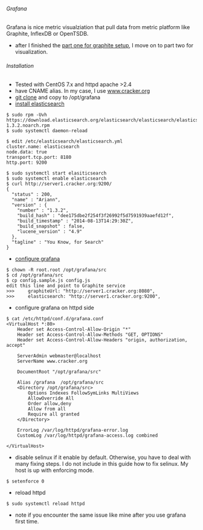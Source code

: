 ###### Grafana 

Grafana is nice metric visualziation that pull data from metric platform like Graphite, InflexDB or OpenTSDB. 

* after I finished the [part one for graphite setup](https://github.com/boonchu/opslab/blob/master/monitoring/graphite/README.md), I move on to part two for visualization.

###### Installation
* Tested with CentOS 7.x and httpd apache >2.4 
* have CNAME alias. In my case, I use www.cracker.org
* [git clone](https://github.com/torkelo/grafana) and copy to /opt/grafana
* [install elasticsearch](https://devops.profitbricks.com/tutorials/install-elasticsearch-on-centos-7/)
```
$ sudo rpm -Uvh https://download.elasticsearch.org/elasticsearch/elasticsearch/elasticsearch-1.3.2.noarch.rpm
$ sudo systemctl daemon-reload

$ edit /etc/elasticsearch/elasticsearch.yml
cluster.name: elasticsearch
node.data: true
transport.tcp.port: 8180
http.port: 9200

$ sudo systemctl start elasiticsearch
$ sudo systemctl enable elasticsearch
$ curl http://server1.cracker.org:9200/
{
  "status" : 200,
  "name" : "Ariann",
  "version" : {
    "number" : "1.3.2",
    "build_hash" : "dee175dbe2f254f3f26992f5d7591939aaefd12f",
    "build_timestamp" : "2014-08-13T14:29:30Z",
    "build_snapshot" : false,
    "lucene_version" : "4.9"
  },
  "tagline" : "You Know, for Search"
}
```
* [configure grafana](http://kaivanov.blogspot.com/2014/07/metrics-visualisation-and-collection.html)
```
$ chown -R root.root /opt/grafana/src
$ cd /opt/grafana/src
$ cp config.sample.js config.js
edit this line and point to Graphite service
>>>     graphiteUrl: "http://server1.cracker.org:8080",
>>>     elasticsearch: "http://server1.cracker.org:9200",
```
* configure grafana on httpd side
```
$ cat /etc/httpd/conf.d/grafana.conf
<VirtualHost *:80>
    Header set Access-Control-Allow-Origin "*"
    Header set Access-Control-Allow-Methods "GET, OPTIONS"
    Header set Access-Control-Allow-Headers "origin, authorization, accept"

    ServerAdmin webmaster@localhost
    ServerName www.cracker.org

    DocumentRoot "/opt/grafana/src"

    Alias /grafana  /opt/grafana/src
    <Directory /opt/grafana/src>
        Options Indexes FollowSymLinks MultiViews
        AllowOverride All
        Order allow,deny
        Allow from all
        Require all granted
    </Directory>

    ErrorLog /var/log/httpd/grafana-error.log
    CustomLog /var/log/httpd/grafana-access.log combined

</VirtualHost>
```
* disable selinux if it enable by default. Otherwise, you have to deal with many fixing steps. I do not include in this guide how to fix selinux. My host is up with enforcing mode.
```
$ setenforce 0
```
* reload httpd
```
$ sudo systemctl reload httpd
```
* note if you encounter the same issue like mine after you use grafana first time.
```

```
